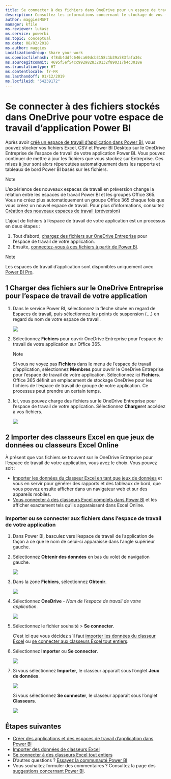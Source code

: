 ```yaml
---
title: Se connecter à des fichiers dans OneDrive pour un espace de travail d’application Power BI
description: Consultez les informations concernant le stockage de vos fichiers Excel, CSV et Power BI Desktop sur le OneDrive pour l’espace de travail de votre application Power BI et la connexion à ceux-ci.
author: maggiesMSFT
manager: kfile
ms.reviewer: lukasz
ms.service: powerbi
ms.topic: conceptual
ms.date: 08/02/2018
ms.author: maggies
LocalizationGroup: Share your work
ms.openlocfilehash: 4f8db4ddfc646ca60dcb3158c1b39a583fafa36c
ms.sourcegitcommit: 4695f5ef54cc9929828320132f890317b4c3018e
ms.translationtype: HT
ms.contentlocale: fr-FR
ms.lasthandoff: 01/12/2019
ms.locfileid: "54239172"
---
```

# <a name="connect-to-files-stored-in-onedrive-for-your-power-bi-app-workspace"></a>Se connecter à des fichiers stockés dans OneDrive pour votre espace de travail d’application Power BI
Après avoir [créé un espace de travail d’application dans Power BI](service-create-distribute-apps.md), vous pouvez stocker vos fichiers Excel, CSV et Power BI Desktop sur le OneDrive Entreprise de l’espace de travail de votre application Power BI. Vous pouvez continuer de mettre à jour les fichiers que vous stockez sur Entreprise. Ces mises à jour sont alors répercutées automatiquement dans les rapports et tableaux de bord Power BI basés sur les fichiers. 

> [!NOTE]
> L’expérience des nouveaux espaces de travail en préversion change la relation entre les espaces de travail Power BI et les groupes Office 365. Vous ne créez plus automatiquement un groupe Office 365 chaque fois que vous créez un nouvel espace de travail. Pour plus d’informations, consultez [Création des nouveaux espaces de travail (préversion)](service-create-the-new-workspaces.md)

L’ajout de fichiers à l’espace de travail de votre application est un processus en deux étapes : 

1. Tout d’abord, [chargez des fichiers sur OneDrive Entreprise](service-connect-to-files-in-app-workspace-onedrive-for-business.md#1-upload-files-to-the-onedrive-for-business-for-your-app-workspace) pour l’espace de travail de votre application.
2. Ensuite, [connectez-vous à ces fichiers à partir de Power BI](service-connect-to-files-in-app-workspace-onedrive-for-business.md#2-import-excel-files-as-datasets-or-as-excel-online-workbooks).

> [!NOTE]
> Les espaces de travail d’application sont disponibles uniquement avec [Power BI Pro](service-features-license-type.md).
> 
> 

## <a name="1-upload-files-to-the-onedrive-for-business-for-your-app-workspace"></a>1 Charger des fichiers sur le OneDrive Entreprise pour l’espace de travail de votre application
1. Dans le service Power BI, sélectionnez la flèche située en regard de Espaces de travail, puis sélectionnez les points de suspension (**…**) en regard du nom de votre espace de travail. 
   
   ![](media/service-connect-to-files-in-app-workspace-onedrive-for-business/power-bi-app-ellipsis.png)
2. Sélectionnez **Fichiers** pour ouvrir OneDrive Entreprise pour l’espace de travail de votre application sur Office 365.
   
   > [!NOTE]
   > Si vous ne voyez pas **Fichiers** dans le menu de l’espace de travail d’application, sélectionnez **Membres** pour ouvrir le OneDrive Entreprise pour l’espace de travail de votre application. Sélectionnez ici **Fichiers**. Office 365 définit un emplacement de stockage OneDrive pour les fichiers de l’espace de travail de groupe de votre application. Ce processus peut prendre un certain temps. 
   > 
   > 
3. Ici, vous pouvez charge des fichiers sur le OneDrive Entreprise pour l’espace de travail de votre application. Sélectionnez **Charger**et accédez à vos fichiers.
   
   ![](media/service-connect-to-files-in-app-workspace-onedrive-for-business/pbi_grpfilesonedrive.png)

## <a name="2-import-excel-files-as-datasets-or-as-excel-online-workbooks"></a>2 Importer des classeurs Excel en que jeux de données ou classeurs Excel Online
À présent que vos fichiers se trouvent sur le OneDrive Entreprise pour l’espace de travail de votre application, vous avez le choix. Vous pouvez soit : 

* [Importer les données du classeur Excel en tant que jeux de données](service-get-data-from-files.md) et vous en servir pour générer des rapports et des tableaux de bord, que vous pouvez ensuite afficher dans un navigateur web et sur des appareils mobiles.
* [Vous connecter à des classeurs Excel complets dans Power BI](service-excel-workbook-files.md) et les afficher exactement tels qu’ils apparaissent dans Excel Online.

### <a name="import-or-connect-to-the-files-in-your-app-workspace"></a>Importer ou se connecter aux fichiers dans l’espace de travail de votre application
1. Dans Power BI, basculez vers l’espace de travail de l’application de façon à ce que le nom de celui-ci apparaisse dans l’angle supérieur gauche. 
2. Sélectionnez **Obtenir des données** en bas du volet de navigation gauche. 
   
   ![](media/service-connect-to-files-in-app-workspace-onedrive-for-business/power-bi-app-get-data-button.png)
3. Dans la zone **Fichiers**, sélectionnez **Obtenir**.
   
   ![](media/service-connect-to-files-in-app-workspace-onedrive-for-business/pbi_getfiles.png)
4. Sélectionnez **OneDrive** - *Nom de l’espace de travail de votre application*.
   
    ![](media/service-connect-to-files-in-app-workspace-onedrive-for-business/pbi_grp_one_drive_shrpt.png)
5. Sélectionnez le fichier souhaité > **Se connecter**.
   
    C’est ici que vous décidez s’il faut [importer les données du classeur Excel](service-get-data-from-files.md) ou [se connecter aux classeurs Excel tout entiers](service-excel-workbook-files.md).
6. Sélectionnez **Importer** ou **Se connecter**.
   
    ![](media/service-connect-to-files-in-app-workspace-onedrive-for-business/pbi_importexceldataorwholecrop.png)
7. Si vous sélectionnez **Importer**, le classeur apparaît sous l’onglet **Jeux de données**. 
   
    ![](media/service-connect-to-files-in-app-workspace-onedrive-for-business/power-bi-app-excel-file-import.png)
   
    Si vous sélectionnez **Se connecter**, le classeur apparaît sous l’onglet **Classeurs**.
   
    ![](media/service-connect-to-files-in-app-workspace-onedrive-for-business/power-bi-app-excel-file-connect.png)

## <a name="next-steps"></a>Étapes suivantes
* [Créer des applications et des espaces de travail d’application dans Power BI](service-create-distribute-apps.md)
* [Importer des données de classeurs Excel](service-get-data-from-files.md)
* [Se connecter à des classeurs Excel tout entiers](service-excel-workbook-files.md)
* D’autres questions ? [Essayez la communauté Power BI](http://community.powerbi.com/)
* Vous souhaitez formuler des commentaires ? Consultez la page des [suggestions concernant Power BI](https://ideas.powerbi.com/forums/265200-power-bi).

